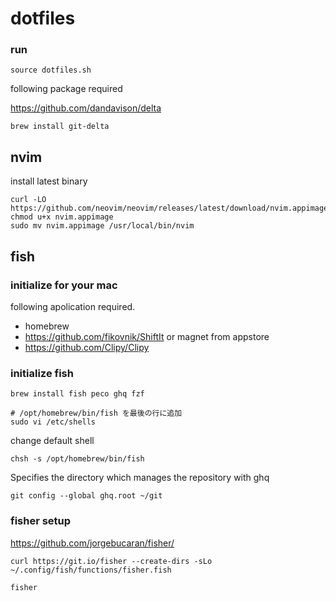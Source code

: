# dotfiles

### run

```
source dotfiles.sh
```

following package required

https://github.com/dandavison/delta
```fish
brew install git-delta
```

## nvim

install latest binary

```
curl -LO https://github.com/neovim/neovim/releases/latest/download/nvim.appimage
chmod u+x nvim.appimage
sudo mv nvim.appimage /usr/local/bin/nvim
```

## fish

### initialize for your mac

following apolication required.

- homebrew
- https://github.com/fikovnik/ShiftIt or magnet from appstore
- https://github.com/Clipy/Clipy

### initialize fish

```fish
brew install fish peco ghq fzf
```

```fish
# /opt/homebrew/bin/fish を最後の行に追加
sudo vi /etc/shells
```

change default shell
```fish 
chsh -s /opt/homebrew/bin/fish
```

Specifies the directory which manages the repository with ghq

```fish
git config --global ghq.root ~/git
```

### fisher setup

https://github.com/jorgebucaran/fisher/

```fish
curl https://git.io/fisher --create-dirs -sLo ~/.config/fish/functions/fisher.fish
```

```fish
fisher
```

